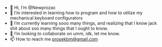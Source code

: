 - 👋 Hi, I’m @Newprozac
- 👀 I’m interested in learning how to program and how to utilize my mechanical keyboard configurators
- 🌱 I’m currently learning sooo many things, and realizing that I know jack shit about soo many things that I ought to know.
- 💞️ I’m looking to collaborate on umm, idk, let me know.
- 📫 How to reach me prosekbm@gmail.com

<!---
Newprozac/Newprozac is a ✨ special ✨ repository because its `README.md` (this file) appears on your GitHub profile.
You can click the Preview link to take a look at your changes.
--->
